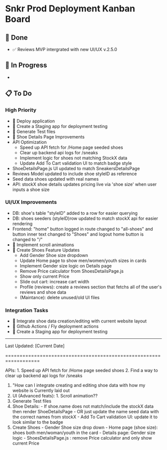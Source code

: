 # Snkr Prod Deployment Kanban Board

## 🚀 Done
- ✅ Reviews MVP intergrated with new UI/UX v.2.5.0

## 🏃 In Progress
- 

## 📋 To Do
### High Priority
- 📌 Deploy application
- 📌 Create a Staging app for deployment testing
- 📌 Generate Test files
- 📌 Shoe Details Page Improvements
- API Optimization
  - Speed up API fetch for /Home page seeded shoes
  - Clear up backend api logs for /sneaks
  - Implement logic for shoes not matching StockX data
  - Update Add To Cart validation UI to match badge style
-  ShoeDetailsPage.js UI updated to match SneakersDetailsPage
-  Reviews Model updated to include shoe styleID as reference
-  Seed data shoes updated with real names
- API: stockX shoe details updates pricing live via 'shoe size' when user inputs a shoe size

### UI/UX Improvements
- DB: shoe's table "styleID" added to a row for easier querying
- DB: shoes seeders (styleID)row updated to match stockX api for easier rendering
- Frontend: "home" button logged in route changed to "all-shoes" and button inner text changed to "Shoes" and logout home button is changed to "/"
- 🎨 Implement scroll animations
- 🎨 Create Shoes Feature Updates
  - Add Gender Shoe size dropdown
  - Update Home page to show men/women/youth sizes in cards
  - Implement Gender size logic on Details page
  - Remove Price calculator from ShoesDetailsPage.js
  - Show only current Price
  - Slide out cart: increase cart width
  - Profile (reviews): create a reviews section that fetchs all of the user's reviews and shoe data
  - (Maintance): delete unused/old UI files
### Integration Tasks
- 🔧 Integrate shoe data creation/editing with current website layout
- 🔧 Github Actions / Fly deployment actions
- 🔧 Create a Staging app for deployment testing
---
Last Updated: [Current Date]

==================================================================

APIs:
            1. Speed up API fetch for /Home page seeded shoes 
            2. Find a way to clear up backend api logs for /sneaks
1. "How can I integrate creating and editing shoe data with how my website is Currently laid out
2. UI (Advanced feats):
        1. Scroll animation??
3. Generate Test files 
4. Shoe Details: 
        - If shoe.name does not match/include the stockX data then render ShoeDetailsPage
                - OR just update the name seed data with the correct names from stockX
            - Add To Cart validation UI: update it to look similar to the badge
5. Create Shoes
        - Gender Shoe size drop down
        - Home page (shoe size): shoes both men/woman/youth in the card
        - Details page: Gender size logic
        - ShoesDetailsPage.js : remove Price calculator and only show current Price


